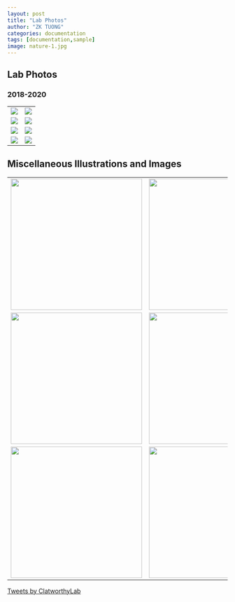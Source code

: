 ```yaml
---
layout: post
title: "Lab Photos"
author: "ZK TUONG"
categories: documentation
tags: [documentation,sample]
image: nature-1.jpg
---
```

<style>
	input {
		border-top-style: hidden;
		border-right-style: hidden;
		border-left-style: hidden;
		border-bottom-style: groove;
		background-color: #eee;
	}

	.no-outline:focus {
		outline: none;
	}

	table {
		border-collapse: collapse;
		width: 100%;
		border: 0px;
		margin-right: 300px;
	}

	table td { border: 0px;
	}

</style>
## Lab Photos

### 2018-2020
<table border="0" cellpadding="0" cellspacing="0">
	<tr>
		<td><a href="http://www.med.cam.ac.uk/clatworthy/files/2021/01/IMG_3555-300x225.jpeg" class="MagicZoom" data-gallery="gallery" data-options="hint:false; zoomMode:off;"><img src="http://www.med.cam.ac.uk/clatworthy/files/2021/01/IMG_3555-300x225.jpeg"></a></td>
		<td><a href="http://www.med.cam.ac.uk/clatworthy/files/2021/01/IMG_3545-300x225.jpg" class="MagicZoom" data-gallery="gallery" data-options="hint:false; zoomMode:off;"><img src="http://www.med.cam.ac.uk/clatworthy/files/2021/01/IMG_3545-300x225.jpg"></a></td>
	</tr>
	<tr>
		<td><a href="http://www.med.cam.ac.uk/clatworthy/files/2021/01/IMG_3552-300x300.jpeg" class="MagicZoom" data-gallery="gallery" data-options="hint:false; zoomMode:off;"><img src="http://www.med.cam.ac.uk/clatworthy/files/2021/01/IMG_3552-300x300.jpeg"></a></td>
		<td><a href="http://www.med.cam.ac.uk/clatworthy/files/2021/01/IMG_3560-300x225.jpeg" class="MagicZoom" data-gallery="gallery" data-options="hint:false; zoomMode:off;"><img src="http://www.med.cam.ac.uk/clatworthy/files/2021/01/IMG_3560-300x225.jpeg"></a></td>
	</tr>
	<tr>
		<td><a href="http://www.med.cam.ac.uk/clatworthy/files/2021/01/beer-festival-300x225.jpg" class="MagicZoom" data-gallery="gallery" data-options="hint:false; zoomMode:off;"><img src="http://www.med.cam.ac.uk/clatworthy/files/2021/01/beer-festival-300x225.jpg"></a></td>
		<td><a href="http://www.med.cam.ac.uk/clatworthy/files/2021/01/gemma-viva-300x225.jpg" class="MagicZoom" data-gallery="gallery" data-options="hint:false; zoomMode:off;"><img src="http://www.med.cam.ac.uk/clatworthy/files/2021/01/gemma-viva-300x225.jpg"></a></td>
	</tr>
	<tr>
		<td><a href="http://www.med.cam.ac.uk/clatworthy/files/2021/01/riding-viva-300x300.jpg" class="MagicZoom" data-gallery="gallery" data-options="hint:false; zoomMode:off;"><img src="http://www.med.cam.ac.uk/clatworthy/files/2021/01/riding-viva-300x300.jpg"></a></td>
		<td><a href="http://www.med.cam.ac.uk/clatworthy/files/2021/01/gem-thesis-226x300.jpg" class="MagicZoom" data-gallery="gallery" data-options="hint:false; zoomMode:off;"><img src="http://www.med.cam.ac.uk/clatworthy/files/2021/01/gem-thesis-226x300.jpg"></a></td>
	</tr>
</table>

## Miscellaneous Illustrations and Images
<table border="0" cellpadding="0" cellspacing="0">
	<tr>
		<td><a href="http://www.med.cam.ac.uk/clatworthy/files/2021/01/dandelion.jpg" class="MagicZoom" data-gallery="gallery" data-options="hint:false; zoomMode:off;"><img src="http://www.med.cam.ac.uk/clatworthy/files/2021/01/dandelion.jpg" width="300"></a></td>
		<td><a href="http://www.med.cam.ac.uk/clatworthy/files/2021/01/Spleen_NR-1.jpg" class="MagicZoom" data-gallery="gallery" data-options="hint:false; zoomMode:off;"><img src="http://www.med.cam.ac.uk/clatworthy/files/2021/01/Spleen_NR-1.jpg" width="300"></a></td>
	</tr>
	<tr>
		<td><a href="http://www.med.cam.ac.uk/clatworthy/files/2021/01/Kidney-2.jpg" class="MagicZoom" data-gallery="gallery" data-options="hint:false; zoomMode:off;"><img src="http://www.med.cam.ac.uk/clatworthy/files/2021/01/Kidney-2.jpg" width="300"></a></td>
		<td><a href="https://clatworthylab.github.io/assets/img/clatworthy_image4_883x431.jpg" class="MagicZoom" data-gallery="gallery" data-options="hint:false; zoomMode:off;"><img src="https://clatworthylab.github.io/assets/img/clatworthy_image4_883x431.jpg" width="300"></a></td>
	</tr>
	<tr>
		<td><a href="https://clatworthylab.github.io/assets/img/clatworthy_uru2_883x431.jpg" class="MagicZoom" data-gallery="gallery" data-options="hint:false; zoomMode:off;"><img src="https://clatworthylab.github.io/assets/img/clatworthy_uru2_883x431.jpg" width="300"></a></td>
		<td><a href="https://clatworthylab.github.io/assets/img/clatworthy_uru1_883x431.jpg" class="MagicZoom" data-gallery="gallery" data-options="hint:false; zoomMode:off;"><img src="https://clatworthylab.github.io/assets/img/clatworthy_uru1_883x431.jpg" width="300"></a></td>
	</tr>
</table>


<a class="twitter-timeline" href="https://twitter.com/ClatworthyLab?ref_src=twsrc%5Etfw">Tweets by ClatworthyLab</a> <script async src="https://platform.twitter.com/widgets.js" charset="utf-8"></script>